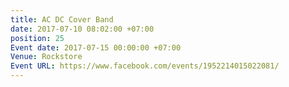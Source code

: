```yaml
---
title: AC DC Cover Band
date: 2017-07-10 08:02:00 +07:00
position: 25
Event date: 2017-07-15 00:00:00 +07:00
Venue: Rockstore
Event URL: https://www.facebook.com/events/1952214015022081/
---
```


